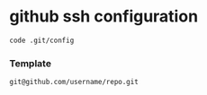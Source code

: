 # github ssh configuration

```sh
code .git/config
```

### Template

```
git@github.com/username/repo.git
```
